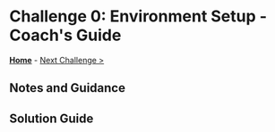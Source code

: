 # Challenge 0: Environment Setup - Coach's Guide

**[Home](./README.md)** - [Next Challenge >](./01-set_files_and_filesync.md)

## Notes and Guidance


## Solution Guide
